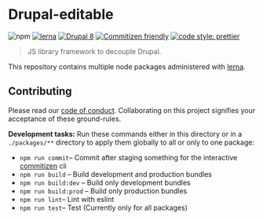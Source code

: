 # Drupal-editable

![npm](https://img.shields.io/npm/v/@drupal-editable/core.svg)
[![lerna](https://img.shields.io/badge/maintained%20with-lerna-cc00ff.svg)](https://lernajs.io/)
[![Drupal 8](https://img.shields.io/badge/Made%20for-Drupal%208-0678be.svg)](http://drupal.org/)
[![Commitizen friendly](https://img.shields.io/badge/semantic-commits-brightgreen.svg)](http://commitizen.github.io/cz-cli/)
[![code style: prettier](https://img.shields.io/badge/code%20style-prettier-ff69b4.svg)](https://prettier.io/)

> JS library framework to decouple Drupal.

This repository contains multiple node packages administered with [lerna](https://lernajs.io/).

## Contributing

Please read our [code of conduct](./CODE_OF_CONDUCT.md). Collaborating on this project signifies your acceptance of these ground-rules.

**Development tasks:** Run these commands either in this directory or in a `./packages/**` directory to apply them globally to all or only to one package:

- `npm run commit`– Commit after staging something for the interactive [commitizen](http://commitizen.github.io/cz-cli/) cli
- `npm run build` – Build development and production bundles
- `npm run build:dev` – Build only development bundles
- `npm run build:prod` – Build only production bundles
- `npm run lint`– Lint with eslint
- `npm run test`– Test (Currently only for all packages)
